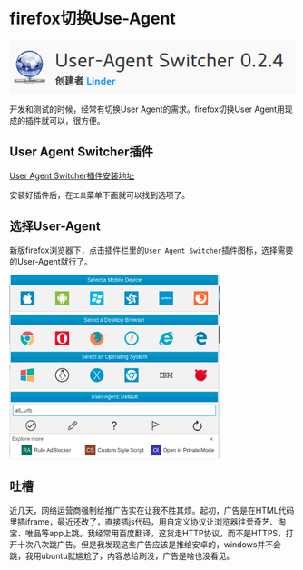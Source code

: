 # firefox切换Use-Agent

![](res/2.png)

开发和测试的时候，经常有切换User Agent的需求。firefox切换User Agent用现成的插件就可以，很方便。

## User Agent Switcher插件

[User Agent Switcher插件安装地址](https://addons.mozilla.org/zh-CN/firefox/addon/user-agent-switcher-revived/)

安装好插件后，在`工具`菜单下面就可以找到选项了。

## 选择User-Agent

新版firefox浏览器下，点击插件栏里的`User Agent Switcher`插件图标，选择需要的User-Agent就行了。

![](res/1.png)

## 吐槽

近几天，网络运营商强制给推广告实在让我不胜其烦。起初，广告是在HTML代码里插iframe，最近还改了，直接插js代码，用自定义协议让浏览器往爱奇艺、淘宝、唯品等app上跳。我经常用百度翻译，这货走HTTP协议，而不是HTTPS，打开十次八次跳广告。但是我发现这些广告应该是推给安卓的，windows并不会跳，我用ubuntu就尴尬了，内容总给刷没，广告是啥也没看见。
